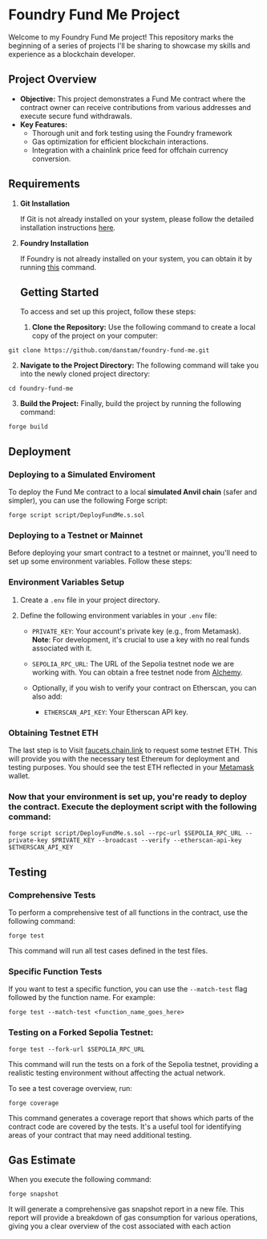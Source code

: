 # Foundry Fund Me Project



Welcome to my Foundry Fund Me project! This repository marks the beginning of a series of projects I'll be sharing to showcase my skills and experience as a blockchain developer. 

## Project Overview

- **Objective:** This project demonstrates a Fund Me contract where the contract owner can receive contributions from various addresses and execute secure fund withdrawals.
- **Key Features:**
  - Thorough unit and fork testing using the Foundry framework
  - Gas optimization for efficient blockchain interactions.
  - Integration with a chainlink price feed for offchain currency conversion.





## Requirements

1. **Git Installation**

   If Git is not already installed on your system, please follow the detailed installation instructions [here](https://git-scm.com/book/en/v2/Getting-Started-Installing-Git).

2. **Foundry Installation**

   If Foundry is not already installed on your system, you can obtain it by running [this](https://getfoundry.sh/) command.

   ## Getting Started
   To access and set up this project, follow these steps:

   1. **Clone the Repository:** Use the following command to create a local copy of the project on your computer:
   
```
git clone https://github.com/danstam/foundry-fund-me.git

```
2. **Navigate to the Project Directory:** The following command will take you into the newly cloned project directory:
```
cd foundry-fund-me
```


3. **Build the Project:** Finally, build the project by running the following command:
```
forge build  
```




## Deployment

### Deploying to a Simulated Enviroment


 To deploy the Fund Me contract to a local **simulated Anvil chain** (safer and simpler), you can use the following Forge script:

```
forge script script/DeployFundMe.s.sol
```
 ### Deploying to a Testnet or Mainnet

Before deploying your smart contract to a testnet or mainnet, you'll need to set up some environment variables. Follow these steps:

### Environment Variables Setup

1. Create a `.env` file in your project directory.

2. Define the following environment variables in your `.env` file:

   - `PRIVATE_KEY`: Your account's private key (e.g., from Metamask). **Note**: For development, it's crucial to use a key with no real funds associated with it. 

   - `SEPOLIA_RPC_URL`: The URL of the Sepolia testnet node we are working with. You can obtain a free testnet node from [Alchemy](https://www.alchemy.com/).
     
    

   - Optionally, if you wish to verify your contract on Etherscan, you can also add:

     - `ETHERSCAN_API_KEY`: Your Etherscan API key.

### Obtaining Testnet ETH

The last step is to Visit [faucets.chain.link](https://faucets.chain.link) to request some testnet ETH. This will provide you with the necessary test Ethereum for deployment and testing purposes. You should see the test ETH reflected in your [Metamask](https://support.metamask.io/hc/en-us/articles/360015489531-Getting-started-with-MetaMask) wallet.



 ### Now that your environment is set up, you're ready to deploy the contract. Execute the deployment script with the following command:

```
forge script script/DeployFundMe.s.sol --rpc-url $SEPOLIA_RPC_URL --private-key $PRIVATE_KEY --broadcast --verify --etherscan-api-key $ETHERSCAN_API_KEY
```













## Testing

### Comprehensive Tests


To perform a comprehensive test of all functions in the contract, use the following command:
```
forge test
```
This command will run all test cases defined in the test files.
### Specific Function Tests


If you want to test a specific function, you can use the `--match-test`  flag followed by the function name. For example:


```
forge test --match-test <function_name_goes_here>

```
### Testing on a Forked Sepolia Testnet:
```
forge test --fork-url $SEPOLIA_RPC_URL

```
This command will run the tests on a fork of the Sepolia testnet, providing a realistic testing environment without affecting the actual network. 

To see a test coverage overview, run:
```
forge coverage
```
This command generates a coverage report that shows which parts of the contract code are covered by the tests. It's a useful tool for identifying areas of your contract that may need additional testing.


## Gas Estimate

When you execute the following command:
```
forge snapshot
```
It will generate a comprehensive gas snapshot report in a new file. This report will provide a breakdown of gas consumption for various operations, giving you a clear overview of the cost associated with each action




